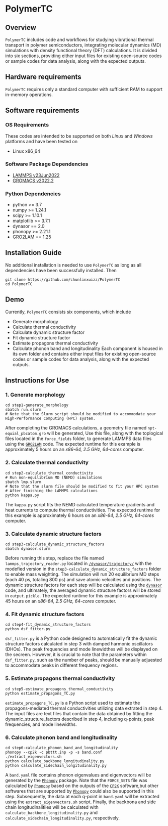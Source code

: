 # PolymerTC

## Overview
`PolymerTC` includes code and workflows for studying vibrational thermal transport in polymer semiconductors, integrating molecular dynamics (MD) simulations with density functional theory (DFT) calculations. It is divided into six sections, providing either input files for existing open-source codes or sample codes for data analysis, along with the expected outputs.

## Hardware requirements
`PolymerTC` requires only a standard computer with sufficient RAM to support in-memory operations.

## Software requirements
### OS Requirements
These codes are intended to be supported on both *Linux* and *Windows* platforms and have been tested on
+ Linux x86_64

### Software Package Dependencies
+ [LAMMPS v23Jun2022](https://www.lammps.org/download.html)
+ [GROMACS v2022.2](https://www.gromacs.org/Downloads)

### Python Dependencies
+ python >= 3.7
+ numpy >= 1.24.1
+ scipy >= 1.10.1
+ matplotlib >= 3.7.1
+ dynasor == 2.0
+ phonopy >= 2.21.1
+ GRO2LAM == 1.25

## Installation Guide
No additional installation is needed to use `PolymerTC` as long as all dependencies have been successfully installed. Then
```
git clone https://github.com/chunlinxuizz/PolymerTC
cd PolymerTC
```

## Demo
Currently, `PolymerTC` consists six components, which include
+ Generate morphology
+ Calculate thermal conductivity
+ Calculate dynamic structure factor
+ Fit dynamic structure factor
+ Estimate propagons thermal conductivity
+ Calculate phonon band and longitudinality
Each component is housed in its own folder and contains either input files for existing open-source codes or sample codes for data analysis, along with the expected outputs.

## Instructions for Use
### 1. Generate morphology
```
cd step1-generate_morphology
sbatch run.slurm
# Note that the Slurm script should be modified to accommodate your High-Performance Computing (HPC) system.
```
After completing the GROMACS calculations, a geometry file named `npt-equial_pbcatom.gro` will be generated, Use this file, along with the toplogical files located in the `force_fields` folder, to generate LAMMPS data files using the [`GRO2LAM`](https://github.com/hernanchavezthielemann/GRO2LAM) code. The expected runtime for this example is approximately 5 hours on an *x86-64, 2.5 GHz, 64-cores* computer.

### 2. Calculate thermal conductivity
```
cd step2-calculate_thermal_conductivity
# Run non-equilibrium MD (NEMD) simulations
sbatch lmp.slurm
# Note that the slurm file should be modified to fit your HPC system
# After finishing the LAMMPS calculations
python kappa.py
```
The `kappa.py` script fits the NEMD calculated temperature gradients and heat currents to compute thermal conductivities. The expected runtime for this example is approximately 6 hours on an *x86-64, 2.5 GHz, 64-cores* computer.

### 3. Calculate dynamic structure factors
```
cd step3-calculate_dynamic_structure_factors
sbatch dynasor.slurm
```
Before running this step, replace the file named `lammps_trajectory_reader.py` located in [`/dynasor/trajectory/`](https://gitlab.com/materials-modeling/dynasor) with the modefied version in the `step3-calculate_dynamic_structure_factors` folder to enable mass weighting. The simulation will run 20 equilibrium MD steps (each 40 ps, totaling 800 ps) and save atomic velocities and positions. The dynamic structure factors for each step will be calculated using the [`dynasor`](https://gitlab.com/materials-modeling/dynasor) code, and ultimately, the averaged dynamic structure factors will be stored in `output.pickle`. The expected runtime for this example is approximately 45 hours on an *x86-64, 2.5 GHz, 64-cores* computer.
### 4. Fit dynamic structure factors
```
cd step4-fit_dynamic_structure_factors
python dsf_fitter.py
```
`dsf_fitter.py` is a Python code designed to automatically fit the dynamic structure factors calculated in step 3 with damped harmonic oscillators (DHOs). The 
peak frequencies and mode linewidthes will be displayed on the secreen. 
However, it is crucial to note that the parameters within `dsf_fitter.py`, such as the number of peaks, should be manually adjuested to accommodate peaks in different frequency regions. 
### 5. Estimate propagons thermal conductivity
```
cd step5-estimate_propagons_thermal_conductivity
python estimate_propagons_TC.py
```
`estimate_propagons_TC.py` is a Python script used to estimate the propagons-mediated thermal conductivities utilizing data extrated in step 4. The input files are text files that contain the data obtained by fitting the dynamic_structure_factors described in step 4, including q-points, peak frequencies, and mode linewidths.
### 6. Calculate phonon band and longitudinality
```
cd step6-calculate_phonon_band_and_longitudinality
phonopy --cp2k -c pbttt.inp -p -s band.conf
./extract_eigenvectors.sh
python calculate_backbone_longitudinality.py
python calculate_sidechain_longitudinality.py
```
A `band.yaml` file contains phonon eigenvalues and eigenvectors will be generated by the [`Phonopy`](https://phonopy.github.io/phonopy/) package. Note that the `FORCE_SETS` file was calculated by [`Phonopy`](https://phonopy.github.io/phonopy/) based on the outputs of the [`CP2K`](https://www.cp2k.org/) software,but other softwares that are supported by [`Phonopy`](https://phonopy.github.io/phonopy/) could also be supported in this step. Subsequently, the data at each q-point in `band.yaml` will be extracted using the `extract_eigenvectors.sh` script. Finally, the backbona and side chain longitudinalitiies will be calculated with `calculate_backbone_longitudinality.py` and `calculate_sidechain_longitudinality.py`, respectively.
